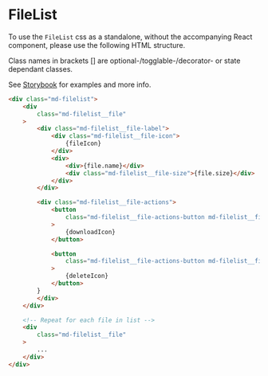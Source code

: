 # FileList

To use the `FileList` css as a standalone, without the accompanying React component, please use the following HTML structure.

Class names in brackets [] are optional-/togglable-/decorator- or state dependant classes.

See [Storybook](https://miljodir.github.io/md-components) for examples and more info.

```html
<div class="md-filelist">
    <div
        class="md-filelist__file"
    >
        <div class="md-filelist__file-label">
            <div class="md-filelist__file-icon">
                {fileIcon}
            </div>
            <div>
                <div>{file.name}</div>
                <div class="md-filelist__file-size">{file.size}</div>
            </div>
        </div>

        <div class="md-filelist__file-actions">
            <button
                class="md-filelist__file-actions-button md-filelist__file-download"
            >
                {downloadIcon}
            </button>

            <button
                class="md-filelist__file-actions-button md-filelist__file-delete"
            >
                {deleteIcon}
            </button>
        }
        </div>
    </div>

    <!-- Repeat for each file in list -->
    <div
        class="md-filelist__file"
    >
        ...
    </div>
</div>
```
